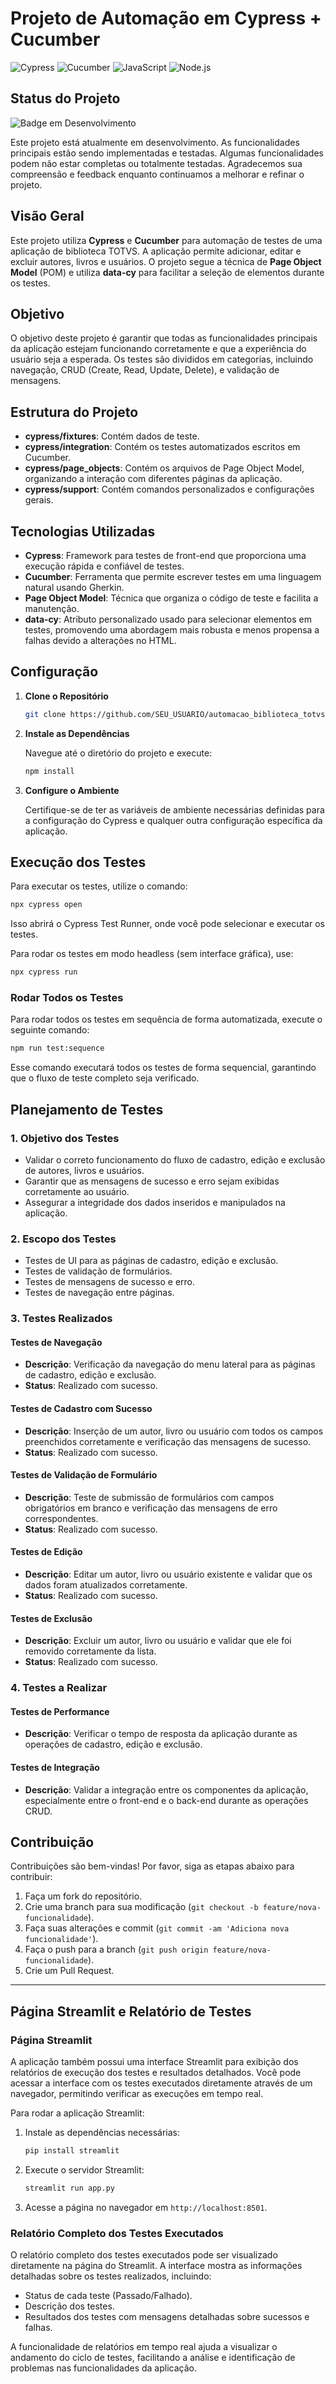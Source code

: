 # Projeto de Automação em Cypress + Cucumber

![Cypress](https://img.shields.io/badge/cypress-17202C?style=for-the-badge&logo=cypress&logoColor=white)
![Cucumber](https://img.shields.io/badge/cucumber-23D96C?style=for-the-badge&logo=cucumber&logoColor=white)
![JavaScript](https://img.shields.io/badge/javascript-323330?style=for-the-badge&logo=javascript&logoColor=F7DF1E)
![Node.js](https://img.shields.io/badge/node.js-339933?style=for-the-badge&logo=nodedotjs&logoColor=white)

## Status do Projeto

![Badge em Desenvolvimento](http://img.shields.io/static/v1?label=STATUS&message=EM%20DESENVOLVIMENTO&color=GREEN&style=for-the-badge)

Este projeto está atualmente em desenvolvimento. As funcionalidades principais estão sendo implementadas e testadas. Algumas funcionalidades podem não estar completas ou totalmente testadas. Agradecemos sua compreensão e feedback enquanto continuamos a melhorar e refinar o projeto.

## Visão Geral

Este projeto utiliza **Cypress** e **Cucumber** para automação de testes de uma aplicação de biblioteca TOTVS. A aplicação permite adicionar, editar e excluir autores, livros e usuários. O projeto segue a técnica de **Page Object Model** (POM) e utiliza **data-cy** para facilitar a seleção de elementos durante os testes.

## Objetivo

O objetivo deste projeto é garantir que todas as funcionalidades principais da aplicação estejam funcionando corretamente e que a experiência do usuário seja a esperada. Os testes são divididos em categorias, incluindo navegação, CRUD (Create, Read, Update, Delete), e validação de mensagens.

## Estrutura do Projeto

- **cypress/fixtures**: Contém dados de teste.
- **cypress/integration**: Contém os testes automatizados escritos em Cucumber.
- **cypress/page_objects**: Contém os arquivos de Page Object Model, organizando a interação com diferentes páginas da aplicação.
- **cypress/support**: Contém comandos personalizados e configurações gerais.

## Tecnologias Utilizadas

- **Cypress**: Framework para testes de front-end que proporciona uma execução rápida e confiável de testes.
- **Cucumber**: Ferramenta que permite escrever testes em uma linguagem natural usando Gherkin.
- **Page Object Model**: Técnica que organiza o código de teste e facilita a manutenção.
- **data-cy**: Atributo personalizado usado para selecionar elementos em testes, promovendo uma abordagem mais robusta e menos propensa a falhas devido a alterações no HTML.

## Configuração

1. **Clone o Repositório**

   ```bash
   git clone https://github.com/SEU_USUARIO/automacao_biblioteca_totvs.git
   ```

2. **Instale as Dependências**

   Navegue até o diretório do projeto e execute:

   ```bash
   npm install
   ```

3. **Configure o Ambiente**

   Certifique-se de ter as variáveis de ambiente necessárias definidas para a configuração do Cypress e qualquer outra configuração específica da aplicação.

## Execução dos Testes

Para executar os testes, utilize o comando:

```bash
npx cypress open
```

Isso abrirá o Cypress Test Runner, onde você pode selecionar e executar os testes.

Para rodar os testes em modo headless (sem interface gráfica), use:

```bash
npx cypress run
```

### Rodar Todos os Testes

Para rodar todos os testes em sequência de forma automatizada, execute o seguinte comando:

```bash
npm run test:sequence
```

Esse comando executará todos os testes de forma sequencial, garantindo que o fluxo de teste completo seja verificado.

## Planejamento de Testes

### 1. Objetivo dos Testes

- Validar o correto funcionamento do fluxo de cadastro, edição e exclusão de autores, livros e usuários.
- Garantir que as mensagens de sucesso e erro sejam exibidas corretamente ao usuário.
- Assegurar a integridade dos dados inseridos e manipulados na aplicação.

### 2. Escopo dos Testes

- Testes de UI para as páginas de cadastro, edição e exclusão.
- Testes de validação de formulários.
- Testes de mensagens de sucesso e erro.
- Testes de navegação entre páginas.

### 3. Testes Realizados

#### Testes de Navegação

- **Descrição**: Verificação da navegação do menu lateral para as páginas de cadastro, edição e exclusão.
- **Status**: Realizado com sucesso.

#### Testes de Cadastro com Sucesso

- **Descrição**: Inserção de um autor, livro ou usuário com todos os campos preenchidos corretamente e verificação das mensagens de sucesso.
- **Status**: Realizado com sucesso.

#### Testes de Validação de Formulário

- **Descrição**: Teste de submissão de formulários com campos obrigatórios em branco e verificação das mensagens de erro correspondentes.
- **Status**: Realizado com sucesso.

#### Testes de Edição

- **Descrição**: Editar um autor, livro ou usuário existente e validar que os dados foram atualizados corretamente.
- **Status**: Realizado com sucesso.

#### Testes de Exclusão

- **Descrição**: Excluir um autor, livro ou usuário e validar que ele foi removido corretamente da lista.
- **Status**: Realizado com sucesso.

### 4. Testes a Realizar

#### Testes de Performance

- **Descrição**: Verificar o tempo de resposta da aplicação durante as operações de cadastro, edição e exclusão.

#### Testes de Integração

- **Descrição**: Validar a integração entre os componentes da aplicação, especialmente entre o front-end e o back-end durante as operações CRUD.

## Contribuição

Contribuições são bem-vindas! Por favor, siga as etapas abaixo para contribuir:

1. Faça um fork do repositório.
2. Crie uma branch para sua modificação (`git checkout -b feature/nova-funcionalidade`).
3. Faça suas alterações e commit (`git commit -am 'Adiciona nova funcionalidade'`).
4. Faça o push para a branch (`git push origin feature/nova-funcionalidade`).
5. Crie um Pull Request.

---

## Página Streamlit e Relatório de Testes

### Página Streamlit

A aplicação também possui uma interface Streamlit para exibição dos relatórios de execução dos testes e resultados detalhados. Você pode acessar a interface com os testes executados diretamente através de um navegador, permitindo verificar as execuções em tempo real.

Para rodar a aplicação Streamlit:

1. Instale as dependências necessárias:
   
   ```bash
   pip install streamlit
   ```

2. Execute o servidor Streamlit:
   
   ```bash
   streamlit run app.py
   ```

3. Acesse a página no navegador em `http://localhost:8501`.

### Relatório Completo dos Testes Executados

O relatório completo dos testes executados pode ser visualizado diretamente na página do Streamlit. A interface mostra as informações detalhadas sobre os testes realizados, incluindo:

- Status de cada teste (Passado/Falhado).
- Descrição dos testes.
- Resultados dos testes com mensagens detalhadas sobre sucessos e falhas.

A funcionalidade de relatórios em tempo real ajuda a visualizar o andamento do ciclo de testes, facilitando a análise e identificação de problemas nas funcionalidades da aplicação.